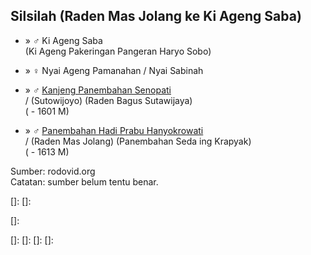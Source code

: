 ## Silsilah (Raden Mas Jolang ke Ki Ageng Saba)

*	» ♂ Ki Ageng Saba
	<br/>(Ki Ageng Pakeringan Pangeran Haryo Sobo)

*	» ♀ Nyai Ageng Pamanahan / Nyai Sabinah

*	» ♂ [Kanjeng Panembahan Senopati][25699]
	<br/>/ (Sutowijoyo) (Raden Bagus Sutawijaya)
	<br/>( - 1601 M)

*	» ♂ [Panembahan Hadi Prabu Hanyokrowati][26063]
	<br/>/ (Raden Mas Jolang) (Panembahan Seda ing Krapyak)
	<br/>( - 1613 M)

Sumber: rodovid.org<br/>
Catatan: sumber belum tentu benar.

[]: 
[]: 

[]: 

[]: 
[]: 
[]: 
[]: 

[25699]: http://id.rodovid.org/wk/Orang:25699
[26063]: http://id.rodovid.org/wk/Orang:26063
